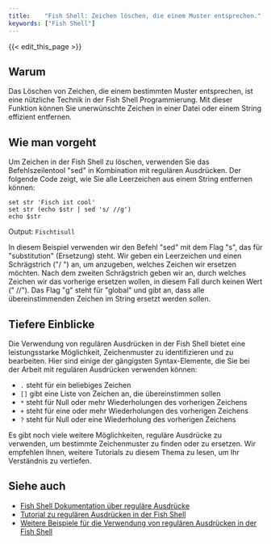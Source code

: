 ```yaml
---
title:    "Fish Shell: Zeichen löschen, die einem Muster entsprechen."
keywords: ["Fish Shell"]
---
```


{{< edit_this_page >}}

## Warum

Das Löschen von Zeichen, die einem bestimmten Muster entsprechen, ist eine nützliche Technik in der Fish Shell Programmierung. Mit dieser Funktion können Sie unerwünschte Zeichen in einer Datei oder einem String effizient entfernen.

## Wie man vorgeht

Um Zeichen in der Fish Shell zu löschen, verwenden Sie das Befehlszeilentool "sed" in Kombination mit regulären Ausdrücken. Der folgende Code zeigt, wie Sie alle Leerzeichen aus einem String entfernen können:

```Fish Shell
set str 'Fisch ist cool'
set str (echo $str | sed 's/ //g')
echo $str
```
Output: `Fischtisull`

In diesem Beispiel verwenden wir den Befehl "sed" mit dem Flag "s", das für "substitution" (Ersetzung) steht. Wir geben ein Leerzeichen und einen Schrägstrich ("/ ") an, um anzugeben, welches Zeichen wir ersetzen möchten. Nach dem zweiten Schrägstrich geben wir an, durch welches Zeichen wir das vorherige ersetzen wollen, in diesem Fall durch keinen Wert (" //"). Das Flag "g" steht für "global" und gibt an, dass alle übereinstimmenden Zeichen im String ersetzt werden sollen.

## Tiefere Einblicke

Die Verwendung von regulären Ausdrücken in der Fish Shell bietet eine leistungsstarke Möglichkeit, Zeichenmuster zu identifizieren und zu bearbeiten. Hier sind einige der gängigsten Syntax-Elemente, die Sie bei der Arbeit mit regulären Ausdrücken verwenden können:

- `.` steht für ein beliebiges Zeichen
- `[]` gibt eine Liste von Zeichen an, die übereinstimmen sollen
- `*` steht für Null oder mehr Wiederholungen des vorherigen Zeichens
- `+` steht für eine oder mehr Wiederholungen des vorherigen Zeichens
- `?` steht für Null oder eine Wiederholung des vorherigen Zeichens

Es gibt noch viele weitere Möglichkeiten, reguläre Ausdrücke zu verwenden, um bestimmte Zeichenmuster zu finden oder zu ersetzen. Wir empfehlen Ihnen, weitere Tutorials zu diesem Thema zu lesen, um Ihr Verständnis zu vertiefen.

## Siehe auch

- [Fish Shell Dokumentation über reguläre Ausdrücke](https://fishshell.com/docs/current/index.html#regular-expressions)
- [Tutorial zu regulären Ausdrücken in der Fish Shell](https://dev.to/hirmencedigimahi/fishing-for-patterns-using-regular-expressions-with-fish-shell-40l2)
- [Weitere Beispiele für die Verwendung von regulären Ausdrücken in der Fish Shell](https://dev.to/d_danilm/fish-shell-regular-expressions-1hjm)